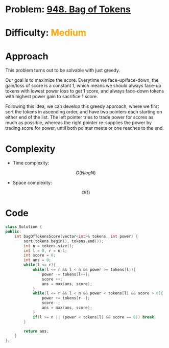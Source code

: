 # Problem: [948. Bag of Tokens](https://www.google.com/search?q=948.+Bag+of+Tokens&rlz=1C1JZAP_enUS1055US1055&oq=948.+Bag+of+Tokens&gs_lcrp=EgZjaHJvbWUyBggAEEUYOTIGCAEQRRg8MgYIAhBFGDzSAQcxNjNqMGo0qAIAsAIA&sourceid=chrome&ie=UTF-8)

# Difficulty: <span style = "color:orange">Medium</span>

# Approach
<!-- Describe your approach to solving the problem. -->
This problem turns out to be solvable with just greedy. 

Our goal is to maximize the score. Everytime we face-up/face-down, the gain/loss of score is a constant 1, which means we should always face-up tokens with lowest power loss to get 1 score, and always face-down tokens with highest power gain to sacrifice 1 score. 

Following this idea, we can develop this greedy approach, where we first sort the tokens in ascending order, and have two pointers each starting on either end of the list. The left pointer tries to trade power for scores as much as possible, whereas the right pointer re-supplies the power by trading score for power, until both pointer meets or one reaches to the end.


# Complexity
- Time complexity:
<!-- Add your time complexity here, e.g. $$O(n)$$ -->
$$O(NlogN)$$ 

- Space complexity:
<!-- Add your space complexity here, e.g. $$O(n)$$ -->
$$O(1)$$ 

# Code
```cpp
class Solution {
public:
    int bagOfTokensScore(vector<int>& tokens, int power) {
        sort(tokens.begin(), tokens.end());
        int n = tokens.size();
        int l = 0, r = n-1;
        int score = 0;
        int ans = 0;
        while(l <= r){
            while(l <= r && l < n && power >= tokens[l]){
                power -= tokens[l++];
                score ++;
                ans = max(ans, score);
            }
            while(l <= r && l < n && power < tokens[l] && score > 0){
                power += tokens[r--];
                score--;
                ans = max(ans, score);
            }
            if(l >= n || (power < tokens[l] && score == 0)) break;
        }

        return ans;
    }
};
```